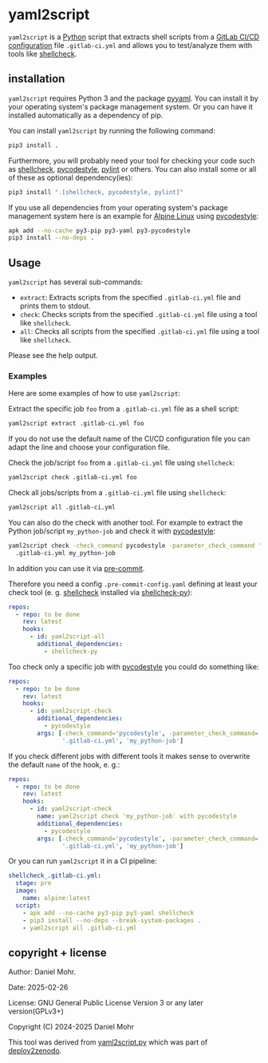 # yaml2script

`yaml2script` is a [Python](https://www.python.org/) script that
extracts shell scripts from a
[GitLab CI/CD configuration](https://docs.gitlab.com/17.5/development/cicd/)
file `.gitlab-ci.yml` and allows you to test/analyze them with tools like
[shellcheck](https://www.shellcheck.net/).

## installation

`yaml2script` requires Python 3 and the package [pyyaml](https://pyyaml.org/).
You can install it by your operating system's package management system.
Or you can have it installed automatically as a dependency of pip.

You can install `yaml2script` by running the following command:

```sh
pip3 install .
```

Furthermore, you will probably need your tool for checking your code such as
[shellcheck](https://www.shellcheck.net/),
[pycodestyle](https://pycodestyle.pycqa.org/en/latest/),
[pylint](https://github.com/pylint-dev/pylint)
or others.
You can also install some or all of these as optional dependency(ies):

```sh
pip3 install ".[shellcheck, pycodestyle, pylint]"
```

If you use all dependencies from your operating system's package management
system here is an example for [Alpine Linux](https://alpinelinux.org/) using
[pycodestyle](https://pycodestyle.pycqa.org/en/latest/):

```sh
apk add --no-cache py3-pip py3-yaml py3-pycodestyle
pip3 install --no-deps .
```

## Usage

`yaml2script` has several sub-commands:

* `extract`: Extracts scripts from the specified `.gitlab-ci.yml` file
             and prints them to stdout.
* `check`: Checks scripts from the specified `.gitlab-ci.yml` file
           using a tool like `shellcheck`.
* `all`: Checks all scripts from the specified `.gitlab-ci.yml` file
         using a tool like `shellcheck`.

Please see the help output.

### Examples

Here are some examples of how to use `yaml2script`:

Extract the specific job `foo` from a `.gitlab-ci.yml` file as a shell script:

```sh
yaml2script extract .gitlab-ci.yml foo
```

If you do not use the default name of the CI/CD configuration file
you can adapt the line and choose your configuration file.

Check the job/script `foo` from a `.gitlab-ci.yml` file using `shellcheck`:

```sh
yaml2script check .gitlab-ci.yml foo
```

Check all jobs/scripts from a `.gitlab-ci.yml` file using `shellcheck`:

```sh
yaml2script all .gitlab-ci.yml
```

You can also do the check with another tool. For example to extract the Python
job/script `my_python-job` and check it with
[pycodestyle](https://pycodestyle.pycqa.org/en/latest/):

```sh
yaml2script check -check_command pycodestyle -parameter_check_command "" \
  .gitlab-ci.yml my_python-job
```

In addition you can use it via [pre-commit](https://pre-commit.com/).

Therefore you need a config `.pre-commit-config.yaml` defining at least your
check tool (e. g. [shellcheck](https://www.shellcheck.net/) installed via
[shellcheck-py](https://github.com/shellcheck-py/shellcheck-py)):

```yaml
repos:
  - repo: to be done
    rev: latest
    hooks:
      - id: yaml2script-all
        additional_dependencies:
          - shellcheck-py
```

Too check only a specific job with
[pycodestyle](https://pycodestyle.pycqa.org/en/latest/) you could do something
like:

```yaml
repos:
  - repo: to be done
    rev: latest
    hooks:
      - id: yaml2script-check
        additional_dependencies:
          - pycodestyle
        args: [-check_command='pycodestyle', -parameter_check_command='',
               '.gitlab-ci.yml', 'my_python-job']
```

If you check different jobs with different tools it makes sense to
overwrite the default `name` of the hook, e. g.:

```yaml
repos:
  - repo: to be done
    rev: latest
    hooks:
      - id: yaml2script-check
        name: yaml2script check 'my_python-job' with pycodestyle
        additional_dependencies:
          - pycodestyle
        args: [-check_command='pycodestyle', -parameter_check_command='',
               '.gitlab-ci.yml', 'my_python-job']
```

Or you can run `yaml2script` it in a CI pipeline:

```yaml
shellcheck_.gitlab-ci.yml:
  stage: pre
  image:
    name: alpine:latest
  script:
    - apk add --no-cache py3-pip py3-yaml shellcheck
    - pip3 install --no-deps --break-system-packages .
    - yaml2script all .gitlab-ci.yml
```

## copyright + license

Author: Daniel Mohr.

Date: 2025-02-26

License: GNU General Public License Version 3 or any later version(GPLv3+)

Copyright (C) 2024-2025 Daniel Mohr

This tool was derived from
[yaml2script.py](https://gitlab.com/deploy2zenodo/deploy2zenodo/-/blob/3c9b1eb502ace2fe0cf045e7c6632a2eb4b97bb5/yaml2script.py)
which was part of [deploy2zenodo](https://doi.org/10.5281/zenodo.10112959).
